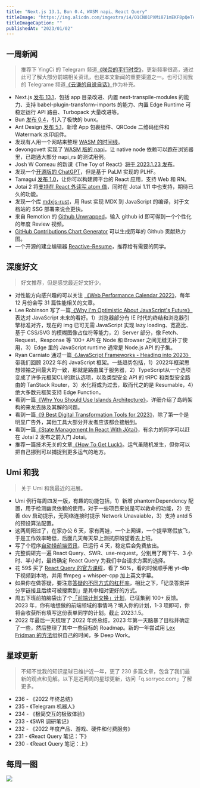```yaml
---
title: "Next.js 13.1、Bun 0.4、WASM napi、React Query"
titleImage: "https://img.alicdn.com/imgextra/i4/O1CN01PXMi871mEKF8pQeTe_!!6000000004922-0-tps-1536-1024.jpg"
titleImageCaption: ""
publishedAt: "2023/01/02"
---
```


## 一周新闻
> 推荐下 YingCi 的 Telegram 频道[《咲奈的平行时空》](https://t.me/SakinaSpace)，更新频率很高，通过此可了解大部分前端相关资讯，也是本文新闻的重要渠道之一。也可订阅我的 Telegrame 频道[《云谦的自说自话》](https://t.me/yqtalk)作为补充。

- Next.js [发布 13.1](https://nextjs.org/blog/next-13-1)，包括 app 目录改进、内置 next-transpile-modules 的能力、支持 babel-plugin-transform-imports 的能力、内置 Edge Runtime 可稳定运行 API 路由、Turbopack 大量改进等。
- Bun [发布 0.4](https://github.com/oven-sh/bun/releases/tag/bun-v0.4.0)，引入了极快的 bunx。
- Ant Design [发布 5.1](https://github.com/ant-design/ant-design/releases/tag/5.1.0)，新增 App 包裹组件、QRCode 二维码组件和 Watermark 水印组件。
- 发现有人用一个网站来整理 [WASM 的时间线](https://wasm5.org/)。
- devongovett 实现了 [WASM 版的 napi](https://github.com/devongovett/napi-wasm)，让 native node 依赖可以跑在浏览器里，已跑通大部分 napi_rs 的测试用例。
- Josh W Comeau 的新课《The Toy of React》[将于 2023.1.23 发布](https://www.joshwcomeau.com/email/jor-updates-006-launch-date/)。
- 发现一个[开源版的 ChatGPT](https://github.com/lucidrains/PaLM-rlhf-pytorch)，但是基于 PaLM 实现的 PLHF。
- Tamagui [发布 1.0](https://tamagui.dev/blog/version-one)，让你可以构建跨平台的 React 应用，支持 Web 和 RN。
- Jotai 2 将[支持在 React 外读写 atom 值](https://twitter.com/dai_shi/status/1608790364181377025)，同时在 Jotai 1.11 中也支持，期待已久的功能。
- 发现一个库 [mdxjs-rust](https://github.com/wooorm/mdxjs-rs)，用 Rust 实现 MDX 到 JavaScript 的编译，对于文档站的 SSG 部署来说会更快。
- 来自 Remotion 的 [Github Unwrapped](https://www.githubunwrapped.com/)，输入 github id 即可得到一个个性化的年度 Review 视频。
- [GitHub Contributions Chart Generator](https://github-contributions.vercel.app/) 可以生成历年的 Github 贡献热力图。
- 一个开源的建立编辑器 [Reactive-Resume](https://github.com/AmruthPillai/Reactive-Resume)，推荐给有需要的同学。

## 深度好文
> 好文推荐，但是感觉最近好文好少。

- 对性能方向感兴趣的可以关注 [《Web Performance Calendar 2022》](https://calendar.perfplanet.com/2022/)，每年 12 月份会写 31 篇性能相关的文章。
- Lee Robinson 写了一篇[《Why I'm Optimistic About JavaScript's Future》](https://leerob.substack.com/p/why-im-optimistic-about-javascripts) 表达对 JavaScript 未来的看好。1）浏览器部分有 IE 时代的终结和浏览器引擎标准对齐，现在的 img 已可无需 JavaScript 实现 lazy loading、宽高比、基于 CSS/SVG 的模糊图像占位符等能力，2）Server 部分，像 Fetch、Request、Response 等 100+ API 在 Node 和 Browser 之间无缝无补丁使用，3）Edge 里的 JavaScript runtime 通常是 Node.js API 的子集。
- Ryan Carniato 通过一篇[《JavaScript Frameworks - Heading into 2023》](https://dev.to/this-is-learning/javascript-frameworks-heading-into-2023-nln)带我们回顾 2022 年的 JavaScript 框架。一些趋势包括，1）2022年框架思想领袖之间最大的一致，那就是路由属于服务器，2）TypeScript从一个选项变成了许多元框架CLI的默认选项，以及类型安全 API 的 tRPC 和类型安全路由的 TanStack Router，3）水化将成为过去，取而代之的是 Resumable，4）绝大多数元框架支持 Edge Function。
- 看到一篇[《Why You Should Use Islands Architecture》](https://scribe.froth.zone/why-you-should-use-islands-architecture-b4f291708a02)，详细介绍了岛屿架构的来龙去脉及其解的问题。
- 看到一篇[《9 Best Digital Transformation Tools for 2023》](https://scribe.privacydev.net/9-best-digital-transformation-tools-for-2023-207e73088a2f)，除了第一个是明显广告外，其他工具大部分开发者应该都会接触到。
- 看到一篇[《State Management In React With Jōtai》](https://blog.openreplay.com/state-management-in-react-with-jotai/)，有余力的同学可以赶在 Jotai 2 发布之前入门 Jotai。
- 推荐一篇技术无关的文章[《How To Get Luck》](https://www.swyx.io/create-luck/)。运气虽随机发生，但你可以把自己挪到可以捕捉到更多运气的地方。

## Umi 和我
> 关于 Umi 和我最近的进展。

- Umi 例行每周四发一版，有趣的功能包括，1）新增 phantomDependency 配置，用于检测幽灵依赖的使用，对于一些项目来说是可以救命的功能，2）完善 dev 启动提示，无网络连接时提示 Network Unavaiable，3）支持 antd 5 的预设算法配置。
- 这两周阳过了，在家办公 6 天，家有两娃，一个上网课，一个提早寒假放飞，于是工作效率略低，后面几天每天早上测抗原盼望着去上班。
- 写了个程序[自动捞前端资讯](https://t.me/yqtalk/67)，已运行 4 天，稳定后会免费放出。
- 完整调研完一遍 React Query、SWR、use-request，分别用了两下午、3 小时、半小时，最终确定 React Query 为我们中台请求方案的选择。
- 花 59$ 买了 [React Query 的官方课程](https://ui.dev/react-query)，看了 50%，看的时候顺手用 yt-dlp 下视频到本地，并用 ffmpeg + whisper-cpp 加上英文字幕。
- 如果你在做答疑，要注意[答疑的不同方式的杠杆率](https://t.me/yqtalk/39)，相比之下，「记录答案并分享链接且后续可被搜索到」是其中相对更好的方式。
- 周五下班前拍脑袋出了个[「前端计划交换」计划](https://docs.qq.com/form/page/DY3F5a3NaUXhib0Z4#/fill)，已征集到 100+ 反馈。2023 年，你有啥想做的前端领域的事情吗？填入你的计划，1-3 项即可，你将会收获所有填写这份表单同学的计划。截止 2023.1.5。
- 2022 年最后一天梳理了 2022 年终总结，2023 年第一天脑暴了目标并确定了一些，然后整理了其中一些目标的 Roadmap。新的一年尝试用 [Lex Fridman 的方法](https://www.youtube.com/watch?v=0m3hGZvD-0s)组织自己的时间，多 Deep Work。

## 星球更新
> 不知不觉我的知识星球已维护近一年，更了 230 多篇文章，包含了我们最新的观点和见解。以下是近两周的星球更新，访问「q.sorrycc.com」了解更多。

- 236 - 《2022 年终总结》
- 235 - 《Telegram 机器人》
- 234 - 《极简交互的极致体验》
- 233 - 《SWR 调研笔记》
- 232 - 《2022 年度产品、游戏、硬件和付费服务》
- 231 - 《React Query 笔记：下》
- 230 - 《React Query 笔记：上》

## 每周一图
![](https://img.alicdn.com/imgextra/i1/O1CN01rbra2x21bsqyFUHfK_!!6000000007004-0-tps-500-707.jpg)

